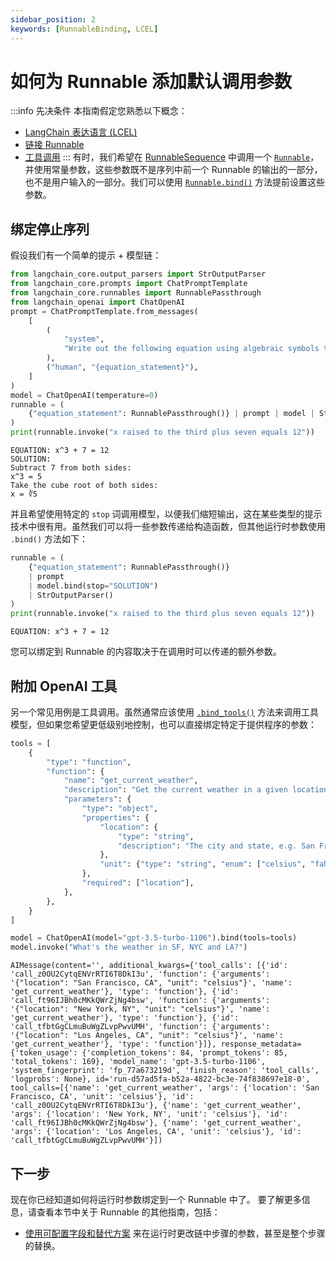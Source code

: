 ```yaml
---
sidebar_position: 2
keywords: [RunnableBinding, LCEL]
---
```

# 如何为 Runnable 添加默认调用参数
:::info 先决条件
本指南假定您熟悉以下概念：
- [LangChain 表达语言 (LCEL)](/docs/concepts/#langchain-expression-language)
- [链接 Runnable](/docs/how_to/sequence/)
- [工具调用](/docs/how_to/tool_calling/)
:::
有时，我们希望在 [RunnableSequence](https://api.python.langchain.com/en/latest/runnables/langchain_core.runnables.base.RunnableSequence.html) 中调用一个 [`Runnable`](https://api.python.langchain.com/en/latest/runnables/langchain_core.runnables.base.Runnable.html)，并使用常量参数，这些参数既不是序列中前一个 Runnable 的输出的一部分，也不是用户输入的一部分。我们可以使用 [`Runnable.bind()`](https://api.python.langchain.com/en/latest/runnables/langchain_core.runnables.base.Runnable.html#langchain_core.runnables.base.Runnable.bind) 方法提前设置这些参数。
## 绑定停止序列
假设我们有一个简单的提示 + 模型链：
```python
from langchain_core.output_parsers import StrOutputParser
from langchain_core.prompts import ChatPromptTemplate
from langchain_core.runnables import RunnablePassthrough
from langchain_openai import ChatOpenAI
prompt = ChatPromptTemplate.from_messages(
    [
        (
            "system",
            "Write out the following equation using algebraic symbols then solve it. Use the format\n\nEQUATION:...\nSOLUTION:...\n\n",
        ),
        ("human", "{equation_statement}"),
    ]
)
model = ChatOpenAI(temperature=0)
runnable = (
    {"equation_statement": RunnablePassthrough()} | prompt | model | StrOutputParser()
)
print(runnable.invoke("x raised to the third plus seven equals 12"))
```
```output
EQUATION: x^3 + 7 = 12
SOLUTION: 
Subtract 7 from both sides:
x^3 = 5
Take the cube root of both sides:
x = ∛5
```
并且希望使用特定的 `stop` 词调用模型，以便我们缩短输出，这在某些类型的提示技术中很有用。虽然我们可以将一些参数传递给构造函数，但其他运行时参数使用 `.bind()` 方法如下：
```python
runnable = (
    {"equation_statement": RunnablePassthrough()}
    | prompt
    | model.bind(stop="SOLUTION")
    | StrOutputParser()
)
print(runnable.invoke("x raised to the third plus seven equals 12"))
```
```output
EQUATION: x^3 + 7 = 12
```
您可以绑定到 Runnable 的内容取决于在调用时可以传递的额外参数。
## 附加 OpenAI 工具
另一个常见用例是工具调用。虽然通常应该使用 [`.bind_tools()`](/docs/how_to/tool_calling/) 方法来调用工具模型，但如果您希望更低级别地控制，也可以直接绑定特定于提供程序的参数：
```python
tools = [
    {
        "type": "function",
        "function": {
            "name": "get_current_weather",
            "description": "Get the current weather in a given location",
            "parameters": {
                "type": "object",
                "properties": {
                    "location": {
                        "type": "string",
                        "description": "The city and state, e.g. San Francisco, CA",
                    },
                    "unit": {"type": "string", "enum": ["celsius", "fahrenheit"]},
                },
                "required": ["location"],
            },
        },
    }
]
```
```python
model = ChatOpenAI(model="gpt-3.5-turbo-1106").bind(tools=tools)
model.invoke("What's the weather in SF, NYC and LA?")
```
```output
AIMessage(content='', additional_kwargs={'tool_calls': [{'id': 'call_z0OU2CytqENVrRTI6T8DkI3u', 'function': {'arguments': '{"location": "San Francisco, CA", "unit": "celsius"}', 'name': 'get_current_weather'}, 'type': 'function'}, {'id': 'call_ft96IJBh0cMKkQWrZjNg4bsw', 'function': {'arguments': '{"location": "New York, NY", "unit": "celsius"}', 'name': 'get_current_weather'}, 'type': 'function'}, {'id': 'call_tfbtGgCLmuBuWgZLvpPwvUMH', 'function': {'arguments': '{"location": "Los Angeles, CA", "unit": "celsius"}', 'name': 'get_current_weather'}, 'type': 'function'}]}, response_metadata={'token_usage': {'completion_tokens': 84, 'prompt_tokens': 85, 'total_tokens': 169}, 'model_name': 'gpt-3.5-turbo-1106', 'system_fingerprint': 'fp_77a673219d', 'finish_reason': 'tool_calls', 'logprobs': None}, id='run-d57ad5fa-b52a-4822-bc3e-74f838697e18-0', tool_calls=[{'name': 'get_current_weather', 'args': {'location': 'San Francisco, CA', 'unit': 'celsius'}, 'id': 'call_z0OU2CytqENVrRTI6T8DkI3u'}, {'name': 'get_current_weather', 'args': {'location': 'New York, NY', 'unit': 'celsius'}, 'id': 'call_ft96IJBh0cMKkQWrZjNg4bsw'}, {'name': 'get_current_weather', 'args': {'location': 'Los Angeles, CA', 'unit': 'celsius'}, 'id': 'call_tfbtGgCLmuBuWgZLvpPwvUMH'}])
```
## 下一步
现在你已经知道如何将运行时参数绑定到一个 Runnable 中了。
要了解更多信息，请查看本节中关于 Runnable 的其他指南，包括：
- [使用可配置字段和替代方案](/docs/how_to/configure) 来在运行时更改链中步骤的参数，甚至是整个步骤的替换。